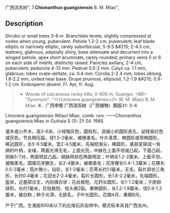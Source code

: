 广西流苏树",
7.**Chionanthus guangxiensis** B. M. Miao",

## Description
Shrubs or small trees 3-6 m. Branchlets terete, slightly compressed at nodes when young, puberulent. Petiole 1.2-2 cm, puberulent; leaf blade elliptic or narrowly elliptic, rarely suborbicular, 5-9.5 &amp;#215; 2-4.5 cm, leathery, glabrous, adaxially shiny, base attenuate and decurrent into a winged petiole, apex short acuminate, rarely rounded; primary veins 5 or 6 on each side of midrib, distinctly raised. Panicles axillary, 2-4 cm, puberulent; peduncle 4-13 mm. Pedicel 0.5-2 mm. Calyx ca. 1.1 mm, glabrous; lobes ovate-deltate, ca. 0.4 mm. Corolla 2-2.4 mm; lobes oblong, 1.8-2.2 mm, united near base. Drupe pruinose, ellipsoid, 1.2-1.9 &amp;#215; 0.9-1.2 cm. Endosperm absent. Fl. Apr, fr. Aug.

> * Woods of calcareous rocky hills; 0-600 m. Guangxi. &lt;BR&gt;
  "Synonym": "&lt;I&gt;Linociera guangxiensis&lt;/I&gt; (B. M. Miao) B. M. Miao.
**6．广西李榄 广西流苏树（广西植物）图版31: 3-4**

Linociera guangxiensis (Miao) Miao, comb. nov. ——Chionanthus guangxiensis Miao in Guihaia S (1): 21-24. 1985.

灌木或小乔木，高3-6米。小枝暗灰色，圆柱形，具细小的圆形皮孔，幼枝紫红色或灰色，节处稍压扁，径1.5-2毫米，被微柔毛。叶片革质，椭圆形或窄椭圆形，稀近圆形，长5-9.5厘米，宽2-4.5厘米，先端短渐尖，稀圆形，基部变狭成一有翅的叶柄，全缘，两面光滑无毛，上面光亮，中脉在上面平坦或凸起，下面凸起，侧脉5-7对，两面明显凸起，细脉网状在两面明显；叶柄长1.2-2厘米，上面平坦，被微柔毛。圆锥花序腋生，长2-4厘米，被微柔毛；花序梗长0.4-1.3厘米；花梗长0.5-2毫米；苞片微小，钻形，长1-2毫米；花萼长约1.1毫米，无毛，裂片卵状三角形，长约0.4毫米；花冠长2-2.4毫米，裂片长圆形，长1.8-2.2毫米，先端圆形，盔状，近基部合生，内向镊合状；花丝极短，花药长圆形，长1-1.2毫米；子房卵球形，长约1毫米，花柱极短，柱头微2裂。果椭圆形，长1.2-1.9厘米，径0.9-1.2厘米，被白粉；种子光滑，无胚乳，子叶长圆形。花期4月，果期8月。

产于广西。生海拔600米以下的丘陵石灰岩林中。模式标本采自广西龙州。
